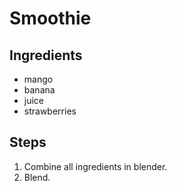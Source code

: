 # Smoothie
## Ingredients
- mango
- banana
- juice
- strawberries

## Steps
1. Combine all ingredients in blender.
2. Blend. 